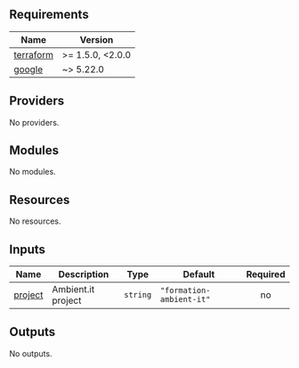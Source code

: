 

<!-- BEGINNING OF PRE-COMMIT-TERRAFORM DOCS HOOK -->
## Requirements

| Name | Version |
|------|---------|
| <a name="requirement_terraform"></a> [terraform](#requirement\_terraform) | >= 1.5.0, <2.0.0 |
| <a name="requirement_google"></a> [google](#requirement\_google) | ~> 5.22.0 |

## Providers

No providers.

## Modules

No modules.

## Resources

No resources.

## Inputs

| Name | Description | Type | Default | Required |
|------|-------------|------|---------|:--------:|
| <a name="input_project"></a> [project](#input\_project) | Ambient.it project | `string` | `"formation-ambient-it"` | no |

## Outputs

No outputs.
<!-- END OF PRE-COMMIT-TERRAFORM DOCS HOOK -->